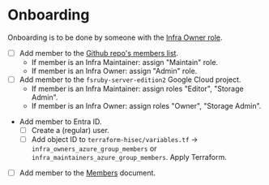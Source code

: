 # Onboarding

Onboarding is to be done by someone with the [Infra Owner role](roles.md).

- [ ] Add member to the [Github repo's members list](https://github.com/fullstaq-ruby/infra/settings/access).
  - If member is an Infra Maintainer: assign "Maintain" role.
  - If member is an Infra Owner: assign "Admin" role.
- [ ] Add member to the `fsruby-server-edition2` Google Cloud project.
  - If member is an Infra Maintainer: assign roles "Editor", "Storage Admin".
  - If member is an Infra Owner: assign roles "Owner", "Storage Admin".
- Add member to Entra ID.
  - [ ] Create a (regular) user.
  - [ ] Add object ID to `terraform-hisec/variables.tf` -> `infra_owners_azure_group_members` or `infra_maintainers_azure_group_members`. Apply Terraform.
- [ ] Add member to the [Members](members.md) document.
